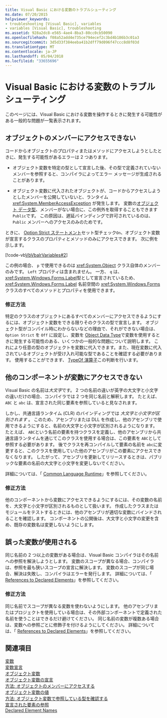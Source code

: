 ```yaml
---
title: Visual Basic における変数のトラブルシューティング
ms.date: 07/20/2015
helpviewer_keywords:
- troubleshooting [Visual Basic], variables
- variables [Visual Basic], troubleshooting
ms.assetid: 928a2dc8-e565-4ae4-8ba3-80cc0cb50090
ms.openlocfilehash: f08a52add4e735ce794ecef2c3bd4b186b3c01a3
ms.sourcegitcommit: 3d5d33f384eeba41b2dff79d096f47ccc8d8f03d
ms.translationtype: MT
ms.contentlocale: ja-JP
ms.lasthandoff: 05/04/2018
ms.locfileid: "33655696"
---
```

# <a name="troubleshooting-variables-in-visual-basic"></a>Visual Basic における変数のトラブルシューティング
このページには、Visual Basic における変数を操作するときに発生する可能性がある一般的な問題が一覧表示されます。  
  
## <a name="unable-to-access-members-of-an-object"></a>オブジェクトのメンバーにアクセスできない  
 コードからオブジェクトのプロパティまたはメソッドにアクセスしようとしたときに、発生する可能性があるエラーは 2 つあります。  
  
-   オブジェクト変数を特定の型として宣言した後、その型で定義されていないメンバーを参照すると、コンパイラによってエラー メッセージが生成されることがあります。  
  
-   オブジェクト変数に代入されたオブジェクトが、コードからアクセスしようとしたメンバーを公開していないと、ランタイム <xref:System.MemberAccessException> が発生します。 変数の[オブジェクト データ型](../../../../visual-basic/language-reference/data-types/object-data-type.md)、メンバーがない場合に、この例外を取得することもできます`Public`です。 この原因は、遅延バインディングで許可されているのは、 `Public` メンバーへのアクセスのみのためです。  
  
 ときに、 [Option Strict ステートメント](../../../../visual-basic/language-reference/statements/option-strict-statement.md)セット型チェック`On`、オブジェクト変数が宣言するクラスのプロパティとメソッドのみにアクセスできます。 次に例を示します。  

 [!code-vb[VbVbalrVariables#2](../../../../visual-basic/programming-guide/language-features/variables/codesnippet/VisualBasic/troubleshooting-variables_1.vb)]  
  
 この例の場合、 `p` で使用できるのは <xref:System.Object> クラス自体のメンバーのみです。 `Left` プロパティは含まれません。 一方、 `q` は、 <xref:System.Windows.Forms.Label>型として宣言されているため、 <xref:System.Windows.Forms.Label> 名前空間の <xref:System.Windows.Forms> クラスのすべてのメソッドとプロパティを使用できます。  
  
### <a name="correct-approach"></a>修正方法  
 特定のクラスのオブジェクトにあるすべてのメンバーにアクセスできるようにするには、オブジェクト変数をできる限りそのクラスの型で宣言します。 オブジェクト型がコンパイル時にわからないなどの理由で、それができない場合は、 `Option Strict` を `Off` に設定し、変数を [Object Data Type](../../../../visual-basic/language-reference/data-types/object-data-type.md)で変数を使用するときに発生する可能性のある、いくつかの一般的な問題について説明します。 これにより任意の型のオブジェクトを変数に代入できます。また、現在変数に代入されているオブジェクトが受け入れ可能な型であることを確認する必要があります。 使用することができます、 [TypeOf 演算子](../../../../visual-basic/language-reference/operators/typeof-operator.md)この判断を行います。  
  
## <a name="other-components-cannot-access-your-variable"></a>他のコンポーネントが変数にアクセスできない  
 Visual Basic の名前は*大文字*です。 2 つの名前の違いが英字の大文字と小文字の違いだけの場合、コンパイラでは 2 つを同じ名前と解釈します。 たとえば、 `ABC` と `abc` は、宣言された同じ要素を参照していると見なされます。  
  
 しかし、共通言語ランタイム (CLR) のバインディングでは *大文字と小文字が区別されます* 。 このため、アセンブリまたは DLL を作成し、他のアセンブリで使用できるようにすると、名前の大文字と小文字が区別されるようになります。 たとえば、 `ABC`という名前の要素を持つクラスを定義し、他のアセンブリから共通言語ランタイムを通じてこのクラスを使用する場合は、この要素を `ABC`として参照する必要があります。 後でクラスを再コンパイルして要素の名前を `abc`に変更すると、このクラスを使用していた他のアセンブリがこの要素にアクセスできなくなります。 したがって、アセンブリを更新してリリースするときは、パブリックな要素の名前の大文字と小文字を変更しないでください。  
  
 詳細については、「 [Common Language Runtime](../../../../standard/clr.md)」を参照してください。  
  
### <a name="correct-approach"></a>修正方法  
 他のコンポーネントから変数にアクセスできるようにするには、その変数の名前を、大文字と小文字が区別されるものとして扱います。 作成したクラスまたはモジュールをテストするときには、他のアセンブリが適切な変数にバインドされることを確認します。 コンポーネントの公開後は、大文字と小文字の変更を含め、既存の変数名は変更しないようにします。  
  
## <a name="wrong-variable-being-used"></a>誤った変数が使用される  
 同じ名前の 2 つ以上の変数がある場合は、Visual Basic コンパイラはその名前への参照を解決しようとします。 変数のスコープが異なる場合、コンパイラは、参照を最も狭いスコープの宣言に解決します。 変数のスコープが同じ場合、解決は失敗し、コンパイラはエラーを発行します。 詳細については、「 [References to Declared Elements](../../../../visual-basic/programming-guide/language-features/declared-elements/references-to-declared-elements.md)」を参照してください。  
  
### <a name="correct-approach"></a>修正方法  
 同じ名前でスコープが異なる変数を使わないようにします。 他のアセンブリまたはプロジェクトを使用している場合は、その外部コンポーネントで定義された名前を使うことはできるだけ避けてください。 同じ名前の変数が複数ある場合は、変数への参照ごとに修飾子を付けるようにしてください。 詳細については、「 [References to Declared Elements](../../../../visual-basic/programming-guide/language-features/declared-elements/references-to-declared-elements.md)」を参照してください。  
  
## <a name="see-also"></a>関連項目  
 [変数](../../../../visual-basic/programming-guide/language-features/variables/index.md)  
 [変数宣言](../../../../visual-basic/programming-guide/language-features/variables/variable-declaration.md)  
 [オブジェクト変数](../../../../visual-basic/programming-guide/language-features/variables/object-variables.md)  
 [オブジェクト変数の宣言](../../../../visual-basic/programming-guide/language-features/variables/object-variable-declaration.md)  
 [方法: オブジェクトのメンバーにアクセスする](../../../../visual-basic/programming-guide/language-features/variables/how-to-access-members-of-an-object.md)  
 [オブジェクト変数の値](../../../../visual-basic/programming-guide/language-features/variables/object-variable-values.md)  
 [方法: オブジェクト変数で参照している型を確認する](../../../../visual-basic/programming-guide/language-features/variables/how-to-determine-what-type-an-object-variable-refers-to.md)  
 [宣言された要素の参照](../../../../visual-basic/programming-guide/language-features/declared-elements/references-to-declared-elements.md)  
 [Declared Element Names](../../../../visual-basic/programming-guide/language-features/declared-elements/declared-element-names.md)
